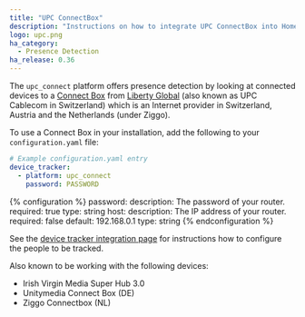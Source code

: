 ```yaml
---
title: "UPC ConnectBox"
description: "Instructions on how to integrate UPC ConnectBox into Home Assistant."
logo: upc.png
ha_category:
  - Presence Detection
ha_release: 0.36
---
```



The `upc_connect` platform offers presence detection by looking at connected devices to a [Connect Box](https://www.upc.ch/en/internet/learn-about-internet/) from [Liberty Global](https://www.libertyglobal.com) (also known as UPC Cablecom in Switzerland) which is an Internet provider in Switzerland, Austria and the Netherlands (under Ziggo).

To use a Connect Box in your installation, add the following to your `configuration.yaml` file:

```yaml
# Example configuration.yaml entry
device_tracker:
  - platform: upc_connect
    password: PASSWORD
```

{% configuration %}
password:
  description: The password of your router.
  required: true
  type: string
host:
  description: The IP address of your router.
  required: false
  default: 192.168.0.1
  type: string
{% endconfiguration %}

See the [device tracker integration page](/components/device_tracker/) for instructions how to configure the people to be tracked.

Also known to be working with the following devices:
 - Irish Virgin Media Super Hub 3.0
 - Unitymedia Connect Box (DE)
 - Ziggo Connectbox (NL)
 
